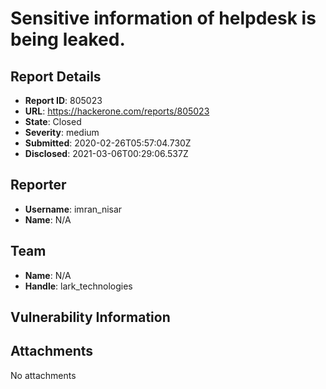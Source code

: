 # Sensitive information of helpdesk is being leaked.

## Report Details
- **Report ID**: 805023
- **URL**: https://hackerone.com/reports/805023
- **State**: Closed
- **Severity**: medium
- **Submitted**: 2020-02-26T05:57:04.730Z
- **Disclosed**: 2021-03-06T00:29:06.537Z

## Reporter
- **Username**: imran_nisar
- **Name**: N/A

## Team
- **Name**: N/A
- **Handle**: lark_technologies

## Vulnerability Information


## Attachments
No attachments
